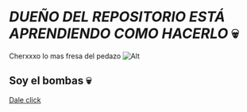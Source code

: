 # *DUEÑO DEL REPOSITORIO ESTÁ APRENDIENDO COMO HACERLO* 💀
Cherxxxo lo mas fresa del pedazo
![Alt](https://assets.stickpng.com/images/580b57fcd9996e24bc43c515.png)
## Soy el bombas 💀 
[Dale click](https://www.youtube.com/watch?v=pQwWuC25j4A)

<!--
**Cherxxxo/Cherxxxo** is a ✨ _special_ ✨ repository because its `README.md` (this file) appears on your GitHub profile.

Here are some ideas to get you started:

- 🔭 I’m currently working on ...
- 🌱 I’m currently learning ...
- 👯 I’m looking to collaborate on ...
- 🤔 I’m looking for help with ...
- 💬 Ask me about ...
- 📫 How to reach me: ...
- 😄 Pronouns: ...
- ⚡ Fun fact: ...
-->
